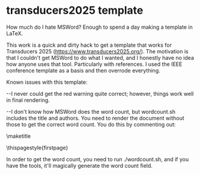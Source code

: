 # transducers2025 template

How much do I hate MSWord?  Enough to spend a day making a template in LaTeX.


This work is a quick and dirty hack to get a template that works for Transducers 2025 (https://www.transducers2025.org/). The motivation is that I couldn't get MSWord to do what I wanted, and I honestly have no idea how anyone uses that tool.  Particularly with references.  I used the IEEE conference template as a basis and then overrode everything.

Known issues with this template:

--I never could get the red warning quite correct; however, things work well in final rendering.

--I don't know how MSWord does the word count, but wordcount.sh includes the title and authors.  You need to render the document without those to get the correct word count.  You do this by commenting out:

\maketitle

\thispagestyle{firstpage}

In order to get the word count, you need to run ./wordcount.sh, and if you have the tools, it'll magically generate the word count field.




